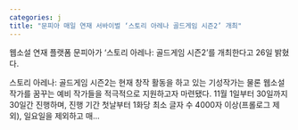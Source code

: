 ```yaml
---
categories: j
title: "문피아 매일 연재 서바이벌 ‘스토리 아레나 골드게임 시즌2’ 개최"
---
```

웹소설 연재 플랫폼 문피아가 ‘스토리 아레나: 골드게임 시즌2’를 개최한다고 26일 밝혔다.

스토리 아레나: 골드게임 시즌2는 현재 창작 활동을 하고 있는 기성작가는 물론 웹소설 작가를 꿈꾸는 예비 작가들을 적극적으로 지원하고자 마련됐다. 11월 1일부터 30일까지 30일간 진행하며, 진행 기간 첫날부터 1화당 최소 글자 수 4000자 이상(프롤로그 제외), 일요일을 제외하고 매...
